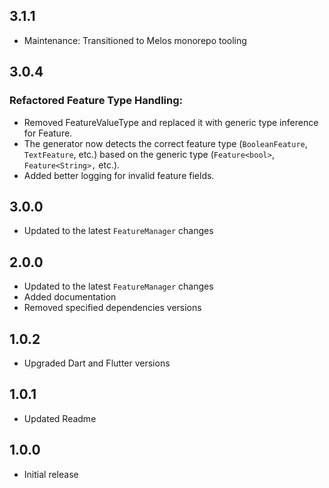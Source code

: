 ## 3.1.1

- Maintenance: Transitioned to Melos monorepo tooling

## 3.0.4

### Refactored Feature Type Handling:

- Removed FeatureValueType and replaced it with generic type inference for Feature<T>.
- The generator now detects the correct feature type (`BooleanFeature`, `TextFeature`, etc.) based on the generic type (`Feature<bool>`, `Feature<String>,` etc.).
- Added better logging for invalid feature fields.

## 3.0.0

- Updated to the latest `FeatureManager` changes

## 2.0.0

- Updated to the latest `FeatureManager` changes
- Added documentation
- Removed specified dependencies versions

## 1.0.2

- Upgraded Dart and Flutter versions

## 1.0.1

- Updated Readme

## 1.0.0

- Initial release

